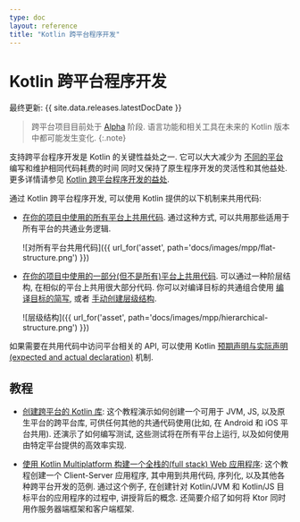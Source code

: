 ```yaml
---
type: doc
layout: reference
title: "Kotlin 跨平台程序开发"
---
```


# Kotlin 跨平台程序开发

最终更新: {{ site.data.releases.latestDocDate }}

> 跨平台项目目前处于 [Alpha](/docs/reference_zh/components-stability.html) 阶段.
> 语言功能和相关工具在未来的 Kotlin 版本中都可能发生变化.
{:.note}

支持跨平台程序开发是 Kotlin 的关键性益处之一.
它可以大大减少为 [不同的平台](mpp-supported-platforms.html) 编写和维护相同代码耗费的时间
同时又保持了原生程序开发的灵活性和其他益处.
更多详情请参见 [Kotlin 跨平台程序开发的益处](multiplatform.html).

通过 Kotlin 跨平台程序开发, 可以使用  Kotlin 提供的以下机制来共用代码:

*   [在你的项目中使用的所有平台上共用代码](mpp-share-on-platforms.html#share-code-on-all-platforms).
通过这种方式, 可以共用那些适用于所有平台的共通业务逻辑.

    ![对所有平台共用代码]({{ url_for('asset', path='docs/images/mpp/flat-structure.png') }})

*   [在你的项目中使用的一部分(但不是所有)平台上共用代码](mpp-share-on-platforms.html#share-code-on-similar-platforms).
可以通过一种阶层结构, 在相似的平台上共用很大部分代码. 你可以对编译目标的共通组合使用 [编译目标的简写](mpp-share-on-platforms.html#use-target-shortcuts),
或者 [手动创建层级结构](mpp-share-on-platforms.html#configure-the-hierarchical-structure-manually).

    ![层级结构]({{ url_for('asset', path='docs/images/mpp/hierarchical-structure.png') }})

如果需要在共用代码中访问平台相关的 API, 可以使用 Kotlin [预期声明与实际声明(expected and actual declaration)](mpp-connect-to-apis.html) 机制.

## 教程

* [创建跨平台的 Kotlin 库](multiplatform-library.html):
这个教程演示如何创建一个可用于 JVM, JS, 以及原生平台的跨平台库, 可供任何其他的共通代码使用(比如, 在 Android 和 iOS 平台共用).
还演示了如何编写测试, 这些测试将在所有平台上运行, 以及如何使用由特定平台提供的高效率实现.

* [使用 Kotlin Multiplatform 构建一个全栈的(full stack) Web 应用程序](https://play.kotlinlang.org/hands-on/Full%20Stack%20Web%20App%20with%20Kotlin%20Multiplatform/01_Introduction):
这个教程创建一个 Client-Server 应用程序, 其中用到共用代码, 序列化, 以及其他各种跨平台开发的范例.
通过这个例子, 在创建针对 Kotlin/JVM 和 Kotlin/JS 目标平台的应用程序的过程中, 讲授背后的概念.
还简要介绍了如何将 Ktor 同时用作服务器端框架和客户端框架.  
